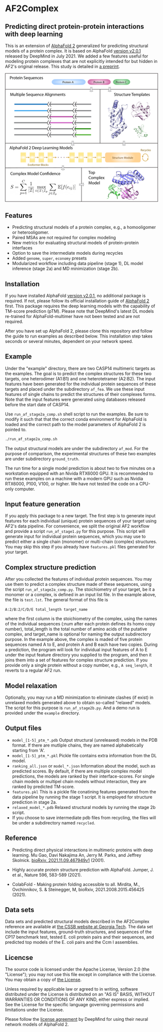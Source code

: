 # AF2Complex
## Predicting direct protein-protein interactions with deep learning

This is an extension of [AlphaFold 2](https://github.com/deepmind/alphafold) generalized for 
predicting structural models of a protein complex. It is based on AlphaFold [version v2.0.1](https://github.com/deepmind/alphafold/releases/tag/v2.0.1) 
released by DeepMind in July 2021. We added a few features useful for modeling protein complexes 
that are not explicitly intended for but hidden in AF2's original release. This study
is detailed in [a preprint](https://www.biorxiv.org/content/10.1101/2021.11.09.467949v1).

<img src="image/af2complex_overview.jpg" alt="AF2Complex Overview" width="800"/>

## Features

- Predicting structural models of a protein complex, e.g., a homooligomer or heterooligomer.
- Paired MSAs are not required for complex modeling
- New metrics for evaluating structural models of protein-protein interfaces
- Option to save the intermediate models during recycles
- Added `genome`, `super`, `economy` presets
- Modularized workflow including data pipeline (stage 1), DL model 
inference (stage 2a) and MD minimization (stage 2b).

## Installation

If you have installed AlphaFold [version v2.0.1](https://github.com/deepmind/alphafold/releases/tag/v2.0.1), 
no additional package is required. If not, please follow its official installation guide of 
[AlphaFold 2](https://github.com/deepmind/alphafold) first. This package requires the deep learning 
models with the capability of TM-score prediction (pTM). Please note that DeepMind's latest 
DL models re-trained for AlphaFold-multimer have not been tested and are not required.

After you have set up AlphaFold 2, please clone this repository and follow the guide to
run examples as described below. This installation step takes seconds or several minutes, dependent
on your network speed.

## Example

Under the "example" directory, there are two CASP14 multimeric targets as the examples. 
The goal is to predict the complex structures for these two targets,
one heterodimer (A1:B1) and one heterotetramer (A2:B2). The input features have been
generated for the individual protein sequences of these targets and placed under the
subdirectory `af_fea`. We use these input features of single chains to predict the 
structures of their complexes forms. Note that the input features were generated using 
databases released before the start date of CASP14.

Use `run_af_stage2a_comp.sh` shell script to run the examples. Be sure to modify it 
such that that the correct conda environment for AlphaFold is loaded and the correct 
path to the model parameters of AlphaFold 2 is pointed to.

```sh
./run_af_stage2a_comp.sh
```

The output structural models are under the subdirectory `af_mod`. For the purpose of comparison, 
the experimental structures of these two examples are under subdirectory `ground_truth`.

The run time for a single model prediction is about two to five minutes on a workstation 
equipped with an Nivida RTX6000 GPU. It is recommended to run these examples on a machine 
with a modern GPU such as Nvidia RTX6000, P100, V100, or higher. We have not tested the 
code on a CPU-only computer.

## Input feature generation
If you apply this package to a new target. The first step is to generate input features for
each individual (unique) protein sequences of your target using AF2's data pipeline. For
convenience, we split the original AF2 workflow and provide a script ```run_af_stage1.py```
for this purpose. This script will generate input for individual protein sequences, which 
you may use to predict either a single chain (monomer) or multi-chain (complex) structures.
You may skip this step if you already have `features.pkl` files generated for your target.

## Complex structure prediction
After you collected the features of individual protein sequences. You may use them to
predict a complex structure made of these sequences, using the script ```run_af_stage2a_comp.py```.
The stoichiometry of your target, be it a monomer or a complex, is defined in an input list 
file. In the example above, the file is `test.lst`. The general format of this file is 

`A:2/B:2/C/D/E total_length target_name`

where the first column is the stoichiometry of the complex, using the names of the individual
sequences (:num after each protein defines its homo copy number), total_length is the total number of amino 
acids of the putative complex, and target_name is optional for naming the output subdirectory 
purpose. In the example above, the complex is maded of five protein sequences named A to E, and
protein A and B each have two copies. During a prediction, the program will look for individual 
input features of A to E under the input feature directory you supplied to the program, and then
it joins them into a set of features for complex structure prediction. If you provide only a single 
protein without a copy number, e.g., `A seq_length`, it reverts to a regular AF2 run.

## Model relaxation
Optionally, you may run a MD minimization to eliminate clashes (if exist) in unrelaxed
models generated above to obtain so-called "relaxed" models. The script for this purpose
is ```run_af_stage2b.py```. And a demo run is provided under the `example` directory. 

## Output files
- `model_[1-5]_ptm_*.pdb`  Output structural (unreleaxed) models in the PDB format. 
   If there are mutliple chains, they are named alphabetically starting from 'A'.
- `model_[1-5]_ptm_*.pkl`  Pickle file contains extra information from the DL model.
- `ranking_all.json` or `model_*.json` Information about the model, such as predicted scores.
  By default, if there are multiple complex model predictions, the models are ranked by 
  their interface-scores. For single chain models or multipel chain models without interaction, 
  they are ranked by predicted TM-score.
- `features.pkl` This is a pickle file conatining features generated from the data pipeline 
  by running the stage 1 script. It is employed for structure prediction in stage 2a. 
- `relaxed_model_*.pdb` Relaxed structural models by running the stage 2b script.
- If you choose to save intermediate pdb files from recycling, the files will be under
 a subdirectory named `recycled`.


## Reference
- Predicting direct physical interactions in multimeric proteins with deep learning.
Mu Gao, Davi Nakajima An, Jerry M. Parks, and Jeffrey Skolnick.
[bioRxiv, 2021.11.09.467949v1](https://www.biorxiv.org/content/10.1101/2021.11.09.467949v1) (2001).

- Highly accurate protein structure prediction with AlphaFold.
Jumper, J. et al., Nature 596, 583-589  (2021).

- ColabFold - Making protein folding accessible to all. Mirdita, M., Ovchinnikov, S. & Steinegger, M, bioRxiv, 2021.2008.2015.456425  (2021).

## Data sets
Data sets and predicted structural models described in the AF2Complex reference are 
available at [the CSSB website at Georgia Tech](https://sites.gatech.edu/cssb/af2complex/).
The data set include the input features, ground-truth structures, and sequences of the 
CP17 benchmark test, tested E. coli protein pairs and their sequences, and 
predicted top models of the E. coli pairs and the Ccm I assemblies.

## Licencse

The source code is licensed under the Apache License, Version 2.0 (the "License"); you may not use this file except in compliance with the License. You may obtain a copy of [the License](https://www.apache.org/licenses/LICENSE-2.0).

Unless required by applicable law or agreed to in writing, software distributed under the License is distributed on an "AS IS" BASIS, WITHOUT WARRANTIES OR CONDITIONS OF ANY KIND, either express or implied. See the License for the specific language governing permissions and limitations under the License.

Please follow the [license agreement](https://github.com/deepmind/alphafold#model-parameters-license) by DeepMind for using their neural network models of AlphaFold 2.
